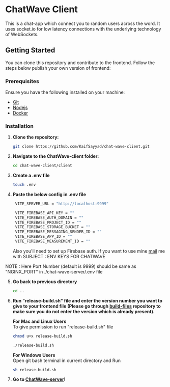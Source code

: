 # ChatWave Client
This is a chat-app which connect you to random users across the word. It uses socket.io for low latency connections with the underlying technology of WebSockets.

## Getting Started

You can clone this repository and contribute to the frontend. Follow the steps below publish your own version of frontend:

### Prerequisites

Ensure you have the following installed on your machine:
- [Git](https://git-scm.com/downloads)
- [Nodejs](https://nodejs.org/en/download/package-manager)
- [Docker](https://www.docker.com/products/docker-desktop)

### Installation

1. **Clone the repository:**

    ```sh
    git clone https://github.com/KaifSayyad/chat-wave-client.git
    ```

2. **Navigate to the ChatWave-client folder:**

    ```sh
    cd chat-wave-client/client
    ```

3. **Create a .env file**
   ```sh
   touch .env
   ```

4. **Paste the below config in .env file**

   ```sh
    VITE_SERVER_URL = "http://localhost:9999"

    VITE_FIREBASE_API_KEY = ""
    VITE_FIREBASE_AUTH_DOMAIN = ""
    VITE_FIREBASE_PROJECT_ID = ""
    VITE_FIREBASE_STORAGE_BUCKET = ""
    VITE_FIREBASE_MESSAGING_SENDER_ID = ""
    VITE_FIREBASE_APP_ID = ""
    VITE_FIREBASE_MEASUREMENT_ID = ""
    ```

    Also you'll need to set up Firebase auth. 
    If you want to use mine [mail](kaifalisayyad@gmail.com) me with SUBJECT : ENV KEYS FOR CHATWAVE

NOTE : Here Port Number (default is 9999) should be same as "NGINX_PORT" in ./chat-wave-server/.env file

5. **Go back to previous directory**
    ```sh
    cd ..
    ```

6. **Run "release-build.sh" file and enter the version number you want to give to your frontend file (Please go through [build-files](https://github.com/KaifSayyad/chat-wave-client-build-files) repository to make sure you do not enter the version which is already present).**

    **For Mac and Linux Users** <br>
        To give permission to run "release-build.sh" file
    ```sh
    chmod u+x release-build.sh
    ```

    ```sh
    ./release-build.sh
    ```

   **For Windows Users** <br>
    Open git bash terminal in current directory and Run
    ```sh
    sh release-build.sh
    ```

7. **Go to [ChatWave-server](https://github.com/KaifSayyad/chat-wave-server)!**

